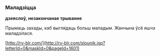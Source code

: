 ### Маладзіцца
**дзеяслоў, незакончанае трыванне**

Прымаць захады, каб выглядаць больш маладым. Жанчына ўсё яшчэ маладзілася.

<a rel="author">[http://rv-blr.com/](http://rv-blr.com/slounik.jsp?letterId=0&maskId=0&pageId=1601)</a>
